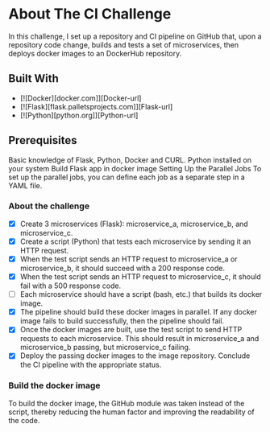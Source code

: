 # About The CI Challenge

In this challenge, I set up a repository and CI pipeline on GitHub that, upon a repository code change, builds and tests a set of microservices, then deploys docker images to an DockerHub repository.

## Built With

* [![Docker][docker.com]][Docker-url]
* [![Flask][flask.palletsprojects.com]][Flask-url]
* [![Python][python.org]][Python-url]

## Prerequisites

Basic knowledge of Flask, Python, Docker and CURL.
Python installed on your system
Build Flask app in docker image
Setting Up the Parallel Jobs
To set up the parallel jobs, you can define each job as a separate step in a YAML file.

### About the challenge

- [x] Create 3 microservices (Flask): microservice_a, microservice_b, and microservice_c.
- [x] Create a script (Python) that tests each microservice by sending it an HTTP request.
- [x] When the test script sends an HTTP request to microservice_a or microservice_b, it should succeed with a 200 response code.
- [x] When the test script sends an HTTP request to microservice_c, it should fail with a 500 response code.
- [ ] Each microservice should have a script (bash, etc.) that builds its docker image. 
- [x] The pipeline should build these docker images in parallel. 
If any docker image fails to build successfully, then the pipeline should fail.
- [x] Once the docker images are built, use the test script to send HTTP requests to each microservice. This should result in microservice_a and microservice_b passing, but microservice_c failing.
- [x] Deploy the passing docker images to the image repository.
Conclude the CI pipeline with the appropriate status.

### Build the docker image

To build the docker image, the GitHub module was taken instead of the script, thereby reducing the human factor and improving the readability of the code.